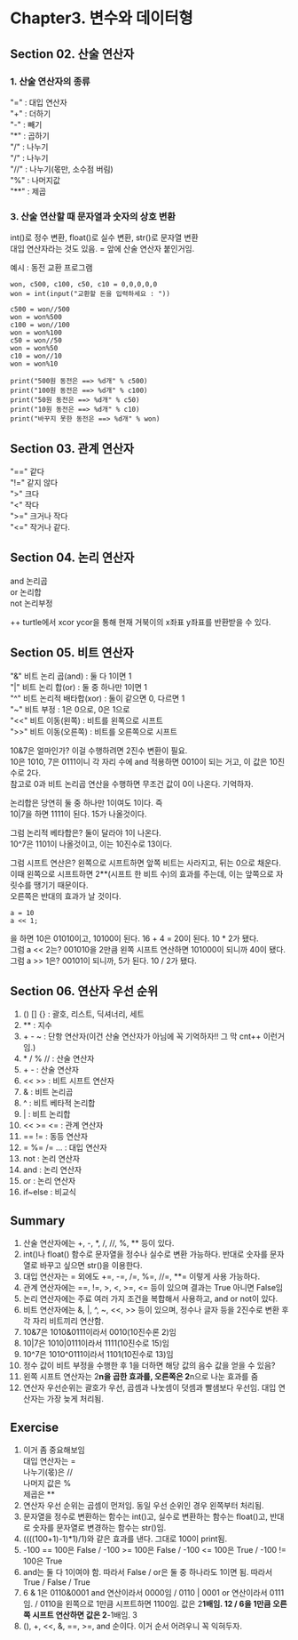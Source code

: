 # Chapter3. 변수와 데이터형

## Section 02. 산술 연산자
### 1. 산술 연산자의 종류
"=" : 대입 연산자 <br>
"+" : 더하기 <br>
"-" : 빼기 <br>
"*" : 곱하기 <br>
"/" : 나누기 <br>
"/" : 나누기 <br>
"//" : 나누기(몫만, 소수점 버림) <br>
"%" : 나머지값 <br>
"**" : 제곱 <br>


### 3. 산술 연산할 때 문자열과 숫자의 상호 변환
int()로 정수 변환, float()로 실수 변환, str()로 문자열 변환 <br>
대입 연산자라는 것도 있음. = 앞에 산술 연산자 붙인거임. 


예시 : 동전 교환 프로그램
```angular2html
won, c500, c100, c50, c10 = 0,0,0,0,0
won = int(input("교환할 돈을 입력하세요 : "))

c500 = won//500
won = won%500
c100 = won//100
won = won%100
c50 = won//50
won = won%50
c10 = won//10
won = won%10

print("500원 동전은 ==> %d개" % c500)
print("100원 동전은 ==> %d개" % c100)
print("50원 동전은 ==> %d개" % c50)
print("10원 동전은 ==> %d개" % c10)
print("바꾸지 못한 동전은 ==> %d개" % won)
```

## Section 03. 관계 연산자
"==" 같다 <br>
"!=" 같지 않다 <br>
">" 크다 <br>
"<" 작다 <br>
">=" 크거나 작다 <br>
"<=" 작거나 같다. <br>

## Section 04. 논리 연산자
and 논리곱 <br>
or 논리합 <br>
not 논리부정 <br>

++ turtle에서 xcor ycor을 통해 현재 거북이의 x좌표 y좌표를 반환받을 수 있다.

## Section 05. 비트 연산자
"&" 비트 논리 곱(and) : 둘 다 1이면 1<br>
"|" 비트 논리 합(or) : 둘 중 하나만 1이면 1<br>
"^" 비트 논리적 배타합(xor) : 둘이 같으면 0, 다르면 1 <br>
"~" 비트 부정 : 1은 0으로, 0은 1으로<br>
"<<" 비트 이동(왼쪽) : 비트를 왼쪽으로 시프트 <br>
">>" 비트 이동(오른쪽) : 비트를 오른쪽으로 시프트 <br>

10&7은 얼마인가? 이걸 수행하려면 2진수 변환이 필요. <br>
10은 1010, 7은 0111이니 각 자리 수에 and 적용하면 0010이 되는 거고, 이 값은 10진수로 2다.<br>
참고로 0과 비트 논리곱 연산을 수행하면 무조건 값이 0이 나온다. 기억하자. <br>

논리합은 당연히 둘 중 하나만 1이여도 1이다. 즉  <br>
10|7을 하면 1111이 된다. 15가 나올것이다. <br>

그럼 논리적 베타합은? 둘이 달라야 1이 나온다. <br>
10^7은 1101이 나올것이고, 이는 10진수로 13이다. <br>

그럼 시프트 연산은? 왼쪽으로 시프트하면 앞쪽 비트는 사라지고, 뒤는 0으로 채운다. <br>
이때 왼쪽으로 시프트하면 2**(시프트 한 비트 수)의 효과를 주는데, 이는 앞쪽으로 자릿수를 땡기기 때문이다. <br>
오른쪽은 반대의 효과가 날 것이다. <br>
```angular2html
a = 10
a << 1; 
```
을 하면 10은 01010이고, 10100이 된다.  16 + 4 = 20이 된다. 10 * 2가 됐다.  <br>
그럼 a << 2는? 001010을 2만큼 왼쪽 시프트 연산하면 101000이 되니까 40이 됐다. <br>
그럼 a >> 1은?  00101이 되니까, 5가 된다. 10 / 2가 됐다. <br>

## Section 06. 연산자 우선 순위
1. () [] {} : 괄호, 리스트, 딕셔너리, 세트
2. ** : 지수
3. \+ \- ~ : 단항 연산자(이건 산술 연산자가 아님에 꼭 기억하자!! 그 막 cnt++ 이런거임.)
4. \* / % // : 산술 연산자
5. \+ \- : 산술 연산자
6. << >> : 비트 시프트 연산자
7. & : 비트 논리곱
8. ^ : 비트 베타적 논리합
9. | : 비트 논리합
10. << >= <= : 관계 연산자
11. == != : 동등 연산자
12. = %= /= ... : 대입 연산자
13. not : 논리 연산자
14. and : 논리 연산자
15. or : 논리 연산자
16. if~else : 비교식

## Summary
1. 산술 연산자에는 +, -, *, /, //, %, ** 등이 있다.
2. int()나 float() 함수로 문자열을 정수나 실수로 변환 가능하다. 반대로 숫자를 문자열로 바꾸고 싶으면 str()을 이용한다.
3. 대입 연산자는 = 외에도 +=, -=, /=, %=, //=, **= 이렇게 사용 가능하다.
4. 관계 연산자에는 ==, !=, >, <, >=, <= 등이 있으며 결과는 True 아니면 False임
5. 논리 연산자에는 주료 여러 가지 조건을 복합해서 사용하고, and or not이 있다.
6. 비트 연산자에는 &, |, ^, ~, <<, >> 등이 있으며, 정수나 글자 등을 2진수로 변환 후 각 자리 비트끼리 연산함.
7. 10&7은 1010&0111이라서 0010(10진수론 2)임
8. 10|7은 1010|0111이라서 1111(10진수로 15)임
9. 10^7은 1010^0111이라서 1101(10진수로 13)임
10. 정수 값이 비트 부정을 수행한 후 1을 더하면 해당 값의 음수 값을 얻을 수 있음?
11. 왼쪽 시프트 연산자는 2**n을 곱한 효과를, 오른쪽은 2**n으로 나눈 효과를 줌
12. 연산자 우선순위는 괄호가 우선, 곱셈과 나눗셈이 덧셈과 빨샘보다 우선임. 대입 연산자는 가장 늦게 처리됨.

## Exercise
1. 이거 좀 중요해보임 <br>
대입 연산자는 = <br>
나누기(몫)은 // <br>
나머지 값은 % <br>
제곱은 ** <br>
2. 연산자 우선 순위는 곱셈이 먼저임. 동일 우선 순위인 경우 왼쪽부터 처리됨.
3. 문자열을 정수로 변환하는 함수는 int()고, 실수로 변환하는 함수는 float()고, 반대로 숫자를 문자열로 변경하는 함수는 str()임.
4. ((((100+1)-1)*1)/1)와 같은 효과를 낸다. 그대로 100이 print됨.
5. -100 == 100은 False / -100 >= 100은 False / -100 <= 100은 True / -100 != 100은 True
6. and는 둘 다 1이여야 함. 따라서 False / or은 둘 중 하나라도 1이면 됨. 따라서 True / False / True
7. 6 & 1은 0110&0001 and 연산이라서 0000임 / 0110 | 0001 or 연산이라서 0111임. / 0110을 왼쪽으로 1만큼 시프트하면 1100임. 값은 2**1배임. 12 / 6을 1만큼 오른쪽 시프트 연산하면 값은 2**-1배임. 3
8. (), +, <<, &, ==, >=, and 순이다. 이거 순서 어려우니 꼭 익혀두자.


